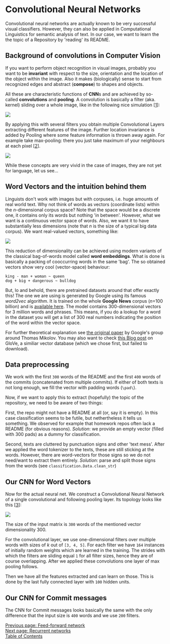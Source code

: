 # Convolutional Neural Networks

Convolutional neural networks are actually known to be very successful
visual classifiers. However, they can also be applied in Computational
Linguistics for semantic analysis of text. In our case, we want to
learn the the topic of a Repository by 'reading' its README.

## Background of convolutions in Computer Vision

If you want to perform object recognition in visual images, probably
you want to be __invariant__ with respect to the size, orientation and the location
of the object within the image. Also it makes (biologically) sense to
start from recognized edges and abstract (__compose__) to shapes and objects.

All these are characteristic functions of **CNN**s  and are achieved by so-called
**convolutions** and **pooling**. A convolution is
basically a filter (aka. kernel) sliding over a whole image, like in the
following nice simulation [[1]]:

![](assets/docs/img/Convolution_schematic.gif)

By applying this with several filters you obtain multiple Convolutional Layers
extracting different features of the image.
Further location invariance is added by Pooling where some feature
information is thrown away again. For example take max-pooling: there you just take maximum
of your neighbours at each pixel [[2]].

![](assets/docs/img/Max_pooling.png)

While these concepts are very vivid in the case of images, they are not yet for language, let us see...


## Word Vectors and the intuition behind them

Linguists don't work with images but with corpuses, i.e. huge amounts of real world text.
Why not think of words as vectors (coordinate lists) within the _n_-dimensional corpus space?
Note that the space would be a discrete one, it contains only its words but nothing 'in between'.
However, what we want is a continuous vector space of words. Also, we want it to have
substantially less dimensions (note that _n_ is the size of a typical big data corpus).
We want real-valued vectors, something like:

![](assets/docs/img/word_vector_space.png)

This reduction of dimensionality can be achieved using modern variants
of the classical bag-of-words model called **word embeddings**.
What is done is basically a packing of cooccurring words in the same 'bag'.
The so obtained vectors show very cool (vector-space) behaviour:

    king - man + woman ~ queen
    dog + big + dangerous ~ bulldog

But, lo and behold, there are pretrained datasets around that offer exactly this!
The one we are using is generated by Google using its famous *word2vec* algorithm.
It is trained on the whole **Google News** corpus (_n_=100 billion) and is [available here](https://drive.google.com/file/d/0B7XkCwpI5KDYNlNUTTlSS21pQmM/edit).
The model contains 300-dimensional vectors for 3 million words and phrases.
This means, if you do a lookup for a word in the dataset you will get a list of 300 real numbers
indicating the position of the word within the vector space.

For further theoretical explanation see [the original paper](http://arxiv.org/pdf/1310.4546.pdf)
by Google's group around Thomas Mikolov.
You may also want to check [this Blog post](http://www.foldl.me/2014/glove-python/) on GloVe,
a similiar vector database (which we chose first, but failed to download).

## Data preprocessing

We work with the first `300` words of the README and the first `400` words of the
commits (concatenated from multiple commits). If either of both texts is not long
enough, we fill the vector with padding words (`\pad\`).

Now, if we want to apply this to extract (hopefully) the topic of the repository,
we need to be aware of two things:

First, the repo might not have a README at all (or, say it is empty). In this case classification
seems to be futile, but nethertheless it tells us something. We observed for example that
homework repos often lack a README (for obvious reasons).
_Solution_: we provide an empty vector (filled with 300 pads) as a dummy for classification.

Second, texts are cluttered by punctuation signs and other 'text mess'. After we applied
the word tokenizer to the texts, these are still sticking at the words. However,
there are word-vectors for those signs so we do not need/want to extract them entirely.
_Solution_: parse and split those signs from the words (see `classification.Data.clean_str`)


## Our CNN for Word Vectors

Now for the actual neural net. We construct a Convolutional Neural Network of a single
convolutional and following pooling layer. Its topology looks like this [[3]]:

![](assets/docs/img/cnn_topology.png)

The size of the input matrix is `300` words of the mentioned vector dimensionality 300.

For the convolutional layer, we use one-dimensional filters over multiple words
with sizes of _k_ out of `[3, 4, 5]`.
For each filter we have `164` instances of initially random weights which are learned in the training.
The strides with which the filters are sliding equal `1` for all filter sizes,
hence they are of course overlapping.
After we applied these convolutions one layer of max pooling follows.

Then we have all the features extracted and can learn on those.
This is done by the last fully connected layer with `100` hidden units.


## Our CNN for Commit messages

The CNN for Commit messages looks basically the same with the only difference
that the input size is `400` words and we use `200` filters.


[1]: http://deeplearning.stanford.edu/wiki/index.php/Feature_extraction_using_convolution

[2]: https://en.wikipedia.org/wiki/Convolutional_neural_network#/media/File:Max_pooling.png

[3]: http://www.wildml.com/2015/12/implementing-a-cnn-for-text-classification-in-tensorflow/

[Previous page: Feed-forward network](/docs/ffn)\
[Next page: Recurrent networks](/docs/rnn)\
[Table of Contents](/docs/abstract)
